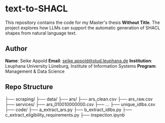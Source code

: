 # text-to-SHACL

This repository contains the code for my Master's thesis **Without Title**. The project explores how LLMs can support the automatic generation of SHACL shapes from natural language text.

## Author

**Name**: Seike Appold
**Email**: seike.appold@stud.leuphana.de
**Institution**: Leuphana University Lüneburg, Institute of Information Systems
**Program**: Management & Data Science

## Repo Structure

├── scraping/
    ├── data/
        ├── ars/
            ├── ars_clean.csv
            ├── ars_raw.csv
        ├── services/
            ├── ars_010010000000.csv
            ├── ...
            ├── unique_idlbs.csv
    ├── code/
        ├── a_extract_ars.py
        ├── b_extract_idlbs.py
        ├── c_extract_eligibility_requirements.py
    ├── inspection.ipynb